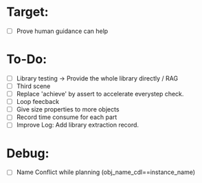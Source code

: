 # Target:
- [ ] Prove human guidance can help

# To-Do:

- [ ] Library testing -> Provide the whole library directly / RAG
- [ ] Third scene
- [ ] Replace 'achieve' by assert to accelerate everystep check.
- [ ] Loop feecback
- [ ] Give size properties to more objects
- [ ] Record time consume for each part
- [ ] Improve Log: Add library extraction record.

# Debug:

- [ ] Name Conflict while planning (obj_name_cdl==instance_name)